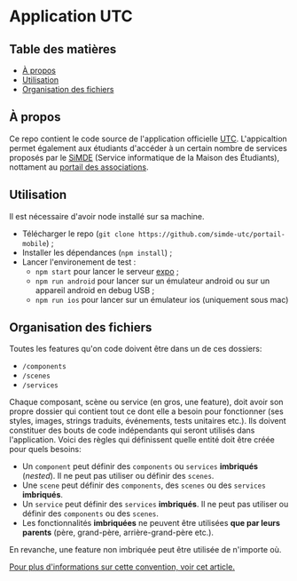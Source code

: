 # Application UTC

## Table des matières

* [À propos](#à-propos)
* [Utilisation](#utilisation)
* [Organisation des fichiers](#organisation-des-fichiers)

## À propos

Ce repo contient le code source de l'application officielle [UTC](https://www.utc.fr). L'appicaltion permet également aux étudiants d'accéder à un certain nombre de services proposés par le [SiMDE](https://assos.utc.fr/simde) (Service informatique de la Maison des Étudiants), nottament au [portail des associations](https://assos.utc.fr).

## Utilisation

Il est nécessaire d'avoir node installé sur sa machine.
* Télécharger le repo (`git clone https://github.com/simde-utc/portail-mobile`) ;
* Installer les dépendances (`npm install`) ;
* Lancer l'environement de test :
	* `npm start` pour lancer le serveur [expo](https://expo.io/tools) ;
	* `npm run android` pour lancer sur un émulateur android ou sur un appareil android en debug USB ;
	* `npm run ios` pour lancer sur un émulateur ios (uniquement sous mac)

## Organisation des fichiers
Toutes les features qu'on code doivent être dans un de ces dossiers:
* `/components`
* `/scenes`
* `/services`

Chaque composant, scène ou service (en gros, une feature), doit avoir son propre dossier qui contient tout ce dont elle a besoin pour fonctionner (ses styles, images, strings traduits, événements, tests unitaires etc.). Ils doivent constituer des bouts de code indépendants qui seront utilisés dans l'application.
Voici des règles qui définissent quelle entité doit être créée pour quels besoins:
* Un `component` peut définir des `components` ou `services` **imbriqués** (*nested*). Il ne peut pas utiliser ou définir des `scenes`.
* Une `scene` peut définir des `components`, des `scenes` ou des `services` **imbriqués**.
* Un `service` peut définir des `services` **imbriqués**. Il ne peut pas utiliser ou définir des `components` ou des `scenes`.
* Les fonctionnalités **imbriquées** ne peuvent être utilisées **que par leurs parents** (père, grand-père, arrière-grand-père etc.).

En revanche, une feature non imbriquée peut être utilisée de n'importe où.

[Pour plus d'informations sur cette convention, voir cet article.](https://medium.com/@alexmngn/how-to-better-organize-your-react-applications-2fd3ea1920f1)

